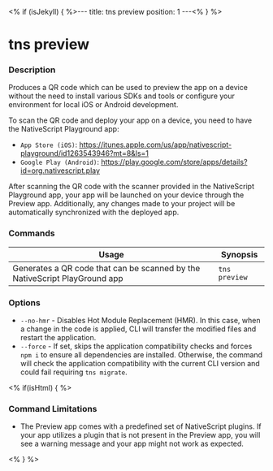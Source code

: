 <% if (isJekyll) { %>---
title: tns preview
position: 1
---<% } %>

# tns preview

### Description

Produces a QR code which can be used to preview the app on a device without the need to install various SDKs and tools or configure your environment for local iOS or Android development.

To scan the QR code and deploy your app on a device, you need to have the NativeScript Playground app:
* `App Store (iOS)`: https://itunes.apple.com/us/app/nativescript-playground/id1263543946?mt=8&ls=1
* `Google Play (Android)`: https://play.google.com/store/apps/details?id=org.nativescript.play

After scanning the QR code with the scanner provided in the NativeScript Playground app, your app will be launched on your device through the Preview app. Additionally, any changes made to your project will be automatically synchronized with the deployed app.

### Commands

Usage | Synopsis
---|---
Generates a QR code that can be scanned by the NativeScript PlayGround app | `tns preview`

### Options

* `--no-hmr` - Disables Hot Module Replacement (HMR). In this case, when a change in the code is applied, CLI will transfer the modified files and restart the application.
* `--force` - If set, skips the application compatibility checks and forces `npm i` to ensure all dependencies are installed. Otherwise, the command will check the application compatibility with the current CLI version and could fail requiring `tns migrate`.

<% if(isHtml) { %>

### Command Limitations

* The Preview app comes with a predefined set of NativeScript plugins. If your app utilizes a plugin that is not present in the Preview app, you will see a warning message and your app might not work as expected.

<% } %>